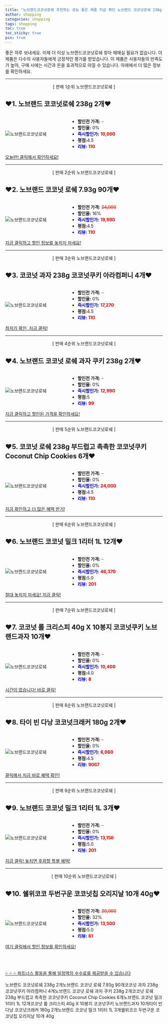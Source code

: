 ```yaml
---
title: "노브랜드코코넛로쉐 추천하는 성능 좋은 제품 지금 확인 노브랜드 코코넛로쉐 238g 2개"
author: shopping
categories: shopping
tags: shopping
toc: true
toc_sticky: true
pin: true
---
```

좋은 하루 보내세요. 이제 더 이상 노브랜드코코넛로쉐 찾아 헤매실 필요가 없습니다. 이 제품은 다수의 사용자들에게 긍정적인 평가를 받았습니다. 이 제품은 사용자들의 만족도가 높아, 구매 시에는 시간과 돈을 효과적으로 아낄 수 있습니다. 아래에서 더 많은 정보를 확인하세요.

---
<p class="toplist" style="margin: 0 auto; display: block; width: fit-content;">[ 판매 1순위 노브랜드코코넛로쉐 ]</p>

<h2><strong>❤️1. 노브랜드 코코넛로쉐 238g 2개❤️</strong></h2>

<div style="display: flex; align-items: center;">
    <div style="flex: 0.4;">
        <img src="https://thumbnail9.coupangcdn.com/thumbnails/remote/230x230ex/image/vendor_inventory/1041/d5f7c3fc26e483e852653d2cbad6300200a7cb6d04d98b5869c3325b2b75.jpg" alt="노브랜드코코넛로쉐" style="max-width: 100%;">
    </div>
    <div style="flex: 0.6; margin-left: 10px;">
        <ul>
            <li><strong>할인전 가격:</strong> <del style="color: red;">-</del></li>
            <li><strong>할인율:</strong> 0%</li>
            <li><span style='color:blue'><strong>즉시할인가:</strong></span> <span style='color:red'><strong>10,000</strong></span></li>
            <li><strong>평점:</strong>4.5</li>
            <li><span style='color:blue'><strong>리뷰:</strong></span> <span style='color:red'><strong>110</strong></span></li>
        </ul>
    </div>
</div>
<div class="center">
    <a href="https://selin100587.github.io?lptag=AF9450613&subid=githubio&pageKey=7402675835&traceid=V0-153&itemId=20649496441&vendorItemId=88234922794" class="myButton">
        오늘만! 클릭해서 확인하세요!
    </a>
</div>


---
<p class="toplist" style="margin: 0 auto; display: block; width: fit-content;">[ 판매 2순위 노브랜드코코넛로쉐 ]</p>

<h2><strong>❤️2. 노브랜드 코코넛 로쉐 7.93g 90개❤️</strong></h2>

<div style="display: flex; align-items: center;">
    <div style="flex: 0.4;">
        <img src="https://thumbnail7.coupangcdn.com/thumbnails/remote/230x230ex/image/vendor_inventory/5833/0b77390dd8f5bc42b99114857c803c84ddb7e0364f84f9c5c157b975f371.png" alt="노브랜드코코넛로쉐" style="max-width: 100%;">
    </div>
    <div style="flex: 0.6; margin-left: 10px;">
        <ul>
            <li><strong>할인전 가격:</strong> <del style="color: red;">24,000</del></li>
            <li><strong>할인율:</strong> 16%</li>
            <li><span style='color:blue'><strong>즉시할인가:</strong></span> <span style='color:red'><strong>19,990</strong></span></li>
            <li><strong>평점:</strong>4.5</li>
            <li><span style='color:blue'><strong>리뷰:</strong></span> <span style='color:red'><strong>110</strong></span></li>
        </ul>
    </div>
</div>
<div class="center">
    <a href="https://selin100587.github.io?lptag=AF9450613&subid=githubio&pageKey=7402675835&traceid=V0-153&itemId=23467969757&vendorItemId=90494534891" class="myButton">
        지금 클릭하고 할인 정보를 놓치지 마세요!
    </a>
</div>


---
<p class="toplist" style="margin: 0 auto; display: block; width: fit-content;">[ 판매 3순위 노브랜드코코넛로쉐 ]</p>

<h2><strong>❤️3. 코코넛 과자 238g 코코넛쿠키 아라컴퍼니 4개❤️</strong></h2>

<div style="display: flex; align-items: center;">
    <div style="flex: 0.4;">
        <img src="https://thumbnail8.coupangcdn.com/thumbnails/remote/230x230ex/image/vendor_inventory/48ed/401bd0fd14dad11743a5ded0815a14fce24e591f315ad11693f01e1fb8c5.jpg" alt="노브랜드코코넛로쉐" style="max-width: 100%;">
    </div>
    <div style="flex: 0.6; margin-left: 10px;">
        <ul>
            <li><strong>할인전 가격:</strong> <del style="color: red;">-</del></li>
            <li><strong>할인율:</strong> 0%</li>
            <li><span style='color:blue'><strong>즉시할인가:</strong></span> <span style='color:red'><strong>17,270</strong></span></li>
            <li><strong>평점:</strong>4.5</li>
            <li><span style='color:blue'><strong>리뷰:</strong></span> <span style='color:red'><strong>110</strong></span></li>
        </ul>
    </div>
</div>
<div class="center">
    <a href="https://selin100587.github.io?lptag=AF9450613&subid=githubio&pageKey=7402675835&traceid=V0-153&itemId=23517489933&vendorItemId=90543869744" class="myButton">
        최저가 확인, 지금 클릭!
    </a>
</div>


---
<p class="toplist" style="margin: 0 auto; display: block; width: fit-content;">[ 판매 4순위 노브랜드코코넛로쉐 ]</p>

<h2><strong>❤️4. 노브랜드 코코넛 로쉐 과자 쿠키 238g 2개❤️</strong></h2>

<div style="display: flex; align-items: center;">
    <div style="flex: 0.4;">
        <img src="https://thumbnail9.coupangcdn.com/thumbnails/remote/230x230ex/image/vendor_inventory/0661/aa783cc21565d03f50d6b767756ac0e238f6458e43454e84be4a556e1a0f.png" alt="노브랜드코코넛로쉐" style="max-width: 100%;">
    </div>
    <div style="flex: 0.6; margin-left: 10px;">
        <ul>
            <li><strong>할인전 가격:</strong> <del style="color: red;">-</del></li>
            <li><strong>할인율:</strong> 0%</li>
            <li><span style='color:blue'><strong>즉시할인가:</strong></span> <span style='color:red'><strong>12,990</strong></span></li>
            <li><strong>평점:</strong>5</li>
            <li><span style='color:blue'><strong>리뷰:</strong></span> <span style='color:red'><strong>99</strong></span></li>
        </ul>
    </div>
</div>
<div class="center">
    <a href="https://selin100587.github.io?lptag=AF9450613&subid=githubio&pageKey=8251465055&traceid=V0-153&itemId=23756594121&vendorItemId=87499354981" class="myButton">
        지금 클릭하고 할인된 가격을 확인하세요!
    </a>
</div>


---
<p class="toplist" style="margin: 0 auto; display: block; width: fit-content;">[ 판매 5순위 노브랜드코코넛로쉐 ]</p>

<h2><strong>❤️5. 코코넛 로쉐 238g 부드럽고 촉촉한 코코넛쿠키 Coconut Chip Cookies 6개❤️</strong></h2>

<div style="display: flex; align-items: center;">
    <div style="flex: 0.4;">
        <img src="https://thumbnail7.coupangcdn.com/thumbnails/remote/230x230ex/image/vendor_inventory/7c73/4654af833a16e76fabf69fa985df7b176c0ffa4060bd042692bb3a680a64.jpg" alt="노브랜드코코넛로쉐" style="max-width: 100%;">
    </div>
    <div style="flex: 0.6; margin-left: 10px;">
        <ul>
            <li><strong>할인전 가격:</strong> <del style="color: red;">-</del></li>
            <li><strong>할인율:</strong> 0%</li>
            <li><span style='color:blue'><strong>즉시할인가:</strong></span> <span style='color:red'><strong>24,000</strong></span></li>
            <li><strong>평점:</strong>4.5</li>
            <li><span style='color:blue'><strong>리뷰:</strong></span> <span style='color:red'><strong>110</strong></span></li>
        </ul>
    </div>
</div>
<div class="center">
    <a href="https://selin100587.github.io?lptag=AF9450613&subid=githubio&pageKey=7402675835&traceid=V0-153&itemId=22962303038&vendorItemId=87723244786" class="myButton">
        지금 확인하고 더 많은 혜택 받기!
    </a>
</div>


---
<p class="toplist" style="margin: 0 auto; display: block; width: fit-content;">[ 판매 6순위 노브랜드코코넛로쉐 ]</p>

<h2><strong>❤️6. 노브랜드 코코넛 밀크 1리터 1L 12개❤️</strong></h2>

<div style="display: flex; align-items: center;">
    <div style="flex: 0.4;">
        <img src="https://thumbnail7.coupangcdn.com/thumbnails/remote/230x230ex/image/vendor_inventory/8d1b/f39fc9294a045765371ed7ced90515a87398cbef1213a8eb0f24f7f39b9a.jpg" alt="노브랜드코코넛로쉐" style="max-width: 100%;">
    </div>
    <div style="flex: 0.6; margin-left: 10px;">
        <ul>
            <li><strong>할인전 가격:</strong> <del style="color: red;">-</del></li>
            <li><strong>할인율:</strong> 0%</li>
            <li><span style='color:blue'><strong>즉시할인가:</strong></span> <span style='color:red'><strong>46,370</strong></span></li>
            <li><strong>평점:</strong>5.0</li>
            <li><span style='color:blue'><strong>리뷰:</strong></span> <span style='color:red'><strong>201</strong></span></li>
        </ul>
    </div>
</div>
<div class="center">
    <a href="https://selin100587.github.io?lptag=AF9450613&subid=githubio&pageKey=7386226309&traceid=V0-153&itemId=20066525572&vendorItemId=88155613914" class="myButton">
        절대 놓치지 마세요! 지금 클릭!
    </a>
</div>


---
<p class="toplist" style="margin: 0 auto; display: block; width: fit-content;">[ 판매 7순위 노브랜드코코넛로쉐 ]</p>

<h2><strong>❤️7. 코코넛 롤 크리스피 40g X 10봉지 코코넛쿠키 노브랜드과자 10개❤️</strong></h2>

<div style="display: flex; align-items: center;">
    <div style="flex: 0.4;">
        <img src="https://thumbnail10.coupangcdn.com/thumbnails/remote/230x230ex/image/vendor_inventory/f899/b24488774478e718ab62ac40cbfeed76f0beb101b6cfb655530b8498771e.jpg" alt="노브랜드코코넛로쉐" style="max-width: 100%;">
    </div>
    <div style="flex: 0.6; margin-left: 10px;">
        <ul>
            <li><strong>할인전 가격:</strong> <del style="color: red;">-</del></li>
            <li><strong>할인율:</strong> 0%</li>
            <li><span style='color:blue'><strong>즉시할인가:</strong></span> <span style='color:red'><strong>10,400</strong></span></li>
            <li><strong>평점:</strong>4.0</li>
            <li><span style='color:blue'><strong>리뷰:</strong></span> <span style='color:red'><strong>8</strong></span></li>
        </ul>
    </div>
</div>
<div class="center">
    <a href="https://selin100587.github.io?lptag=AF9450613&subid=githubio&pageKey=7973038211&traceid=V0-153&itemId=22091220839&vendorItemId=89138215599" class="myButton">
        시간이 없습니다! 바로 클릭!
    </a>
</div>


---
<p class="toplist" style="margin: 0 auto; display: block; width: fit-content;">[ 판매 8순위 노브랜드코코넛로쉐 ]</p>

<h2><strong>❤️8. 타이 빈 다낭 코코넛크래커 180g 2개❤️</strong></h2>

<div style="display: flex; align-items: center;">
    <div style="flex: 0.4;">
        <img src="https://thumbnail8.coupangcdn.com/thumbnails/remote/230x230ex/image/retail/images/956434835598066-26361dc3-03b9-4d7f-b011-10bea77eb548.jpg" alt="노브랜드코코넛로쉐" style="max-width: 100%;">
    </div>
    <div style="flex: 0.6; margin-left: 10px;">
        <ul>
            <li><strong>할인전 가격:</strong> <del style="color: red;">-</del></li>
            <li><strong>할인율:</strong> 0%</li>
            <li><span style='color:blue'><strong>즉시할인가:</strong></span> <span style='color:red'><strong>6,060</strong></span></li>
            <li><strong>평점:</strong>4.5</li>
            <li><span style='color:blue'><strong>리뷰:</strong></span> <span style='color:red'><strong>9067</strong></span></li>
        </ul>
    </div>
</div>
<div class="center">
    <a href="https://selin100587.github.io?lptag=AF9450613&subid=githubio&pageKey=7398521006&traceid=V0-153&itemId=19144278970&vendorItemId=4193062445" class="myButton">
        클릭해서 지금 바로 혜택 확인!
    </a>
</div>


---
<p class="toplist" style="margin: 0 auto; display: block; width: fit-content;">[ 판매 9순위 노브랜드코코넛로쉐 ]</p>

<h2><strong>❤️9. 노브랜드 코코넛 밀크 1리터 1L 3개❤️</strong></h2>

<div style="display: flex; align-items: center;">
    <div style="flex: 0.4;">
        <img src="https://thumbnail7.coupangcdn.com/thumbnails/remote/230x230ex/image/vendor_inventory/8d1b/f39fc9294a045765371ed7ced90515a87398cbef1213a8eb0f24f7f39b9a.jpg" alt="노브랜드코코넛로쉐" style="max-width: 100%;">
    </div>
    <div style="flex: 0.6; margin-left: 10px;">
        <ul>
            <li><strong>할인전 가격:</strong> <del style="color: red;">-</del></li>
            <li><strong>할인율:</strong> 0%</li>
            <li><span style='color:blue'><strong>즉시할인가:</strong></span> <span style='color:red'><strong>13,150</strong></span></li>
            <li><strong>평점:</strong>5.0</li>
            <li><span style='color:blue'><strong>리뷰:</strong></span> <span style='color:red'><strong>201</strong></span></li>
        </ul>
    </div>
</div>
<div class="center">
    <a href="https://selin100587.github.io?lptag=AF9450613&subid=githubio&pageKey=7386226309&traceid=V0-153&itemId=20373176875&vendorItemId=88155613909" class="myButton">
        지금 클릭! 놓치면 후회할 특별 혜택!
    </a>
</div>


---
<p class="toplist" style="margin: 0 auto; display: block; width: fit-content;">[ 판매 10순위 노브랜드코코넛로쉐 ]</p>

<h2><strong>❤️10. 쉘위코코 두번구운 코코넛칩 오리지날 10개 40g❤️</strong></h2>

<div style="display: flex; align-items: center;">
    <div style="flex: 0.4;">
        <img src="https://thumbnail7.coupangcdn.com/thumbnails/remote/230x230ex/image/vendor_inventory/f301/96ba6c350ca562824680bea6bcb1361b43aa94fb929e367bdfafae18ab16.jpg" alt="노브랜드코코넛로쉐" style="max-width: 100%;">
    </div>
    <div style="flex: 0.6; margin-left: 10px;">
        <ul>
            <li><strong>할인전 가격:</strong> <del style="color: red;">20,000</del></li>
            <li><strong>할인율:</strong> 32%</li>
            <li><span style='color:blue'><strong>즉시할인가:</strong></span> <span style='color:red'><strong>13,500</strong></span></li>
            <li><strong>평점:</strong>5.0</li>
            <li><span style='color:blue'><strong>리뷰:</strong></span> <span style='color:red'><strong>61</strong></span></li>
        </ul>
    </div>
</div>
<div class="center">
    <a href="https://selin100587.github.io?lptag=AF9450613&subid=githubio&pageKey=7231147514&traceid=V0-153&itemId=18348652837&vendorItemId=90042026923" class="myButton">
        여기 클릭해서 할인 정보를 확인하세요!
    </a>
</div>

<br><br><br>[💦 💦 💦 파트너스 활동을 통해 일정액의 수수료를 제공받을 수 있습니다](https://link.coupang.com/a/bcpT2c)<br><br>노브랜드 코코넛로쉐 238g 2개노브랜드 코코넛 로쉐 7.93g 90개코코넛 과자 238g 코코넛쿠키 아라컴퍼니 4개노브랜드 코코넛 로쉐 과자 쿠키 238g 2개코코넛 로쉐 238g 부드럽고 촉촉한 코코넛쿠키 Coconut Chip Cookies 6개노브랜드 코코넛 밀크 1리터 1L 12개코코넛 롤 크리스피 40g X 10봉지 코코넛쿠키 노브랜드과자 10개타이 빈 다낭 코코넛크래커 180g 2개노브랜드 코코넛 밀크 1리터 1L 3개쉘위코코 두번구운 코코넛칩 오리지날 10개 40g